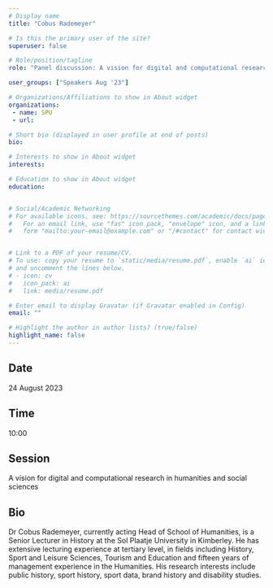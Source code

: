 ```yaml
---
# Display name
title: "Cobus Rademeyer"

# Is this the primary user of the site?
superuser: false

# Role/position/tagline
role: "Panel discussion: A vision for digital and computational research in humanities and social sciences"

user_groups: ["Speakers Aug '23"]

# Organizations/Affiliations to show in About widget
organizations:
 - name: SPU
 - url: 

# Short bio (displayed in user profile at end of posts)
bio: 

# Interests to show in About widget
interests: 

# Education to show in About widget
education:


# Social/Academic Networking
# For available icons, see: https://sourcethemes.com/academic/docs/page-builder/#icons
#   For an email link, use "fas" icon pack, "envelope" icon, and a link in the
#   form "mailto:your-email@example.com" or "/#contact" for contact widget.


# Link to a PDF of your resume/CV.
# To use: copy your resume to `static/media/resume.pdf`, enable `ai` icons in `params.toml`, 
# and uncomment the lines below.
# - icon: cv
#   icon_pack: ai
#   link: media/resume.pdf

# Enter email to display Gravatar (if Gravatar enabled in Config)
email: ""

# Highlight the author in author lists? (true/false)
highlight_name: false
---
```


## Date

24 August 2023

## Time

10:00

## Session

A vision for digital and computational research in humanities and social sciences

## Bio

Dr Cobus Rademeyer, currently acting Head of School of Humanities, is a Senior Lecturer in
History at the Sol Plaatje University in Kimberley. He has extensive lecturing experience at
tertiary level, in fields including History, Sport and Leisure Sciences, Tourism and Education
and fifteen years of management experience in the Humanities. His research interests
include public history, sport history, sport data, brand history and disability studies.

